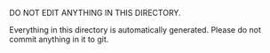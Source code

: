 DO NOT EDIT ANYTHING IN THIS DIRECTORY.

Everything in this directory is automatically generated. Please do not commit anything in it to git.
